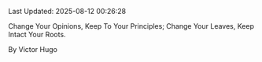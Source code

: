 Last Updated: 2025-08-12 00:26:28

Change Your Opinions, Keep To Your Principles; Change Your Leaves, Keep Intact Your Roots.

By Victor Hugo